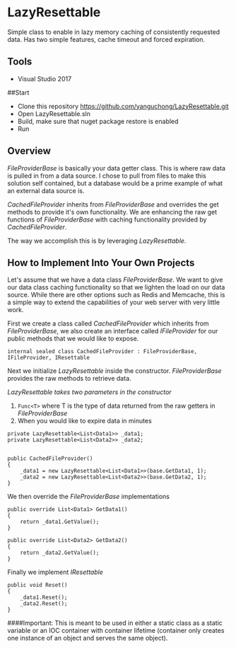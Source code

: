 # LazyResettable
Simple class to enable in lazy memory caching of consistently requested data.  Has two simple features, cache timeout
and forced expiration.

## Tools
* Visual Studio 2017

##Start
* Clone this repository https://github.com/yanguchong/LazyResettable.git
* Open LazyResettable.sln
* Build, make sure that nuget package restore is enabled
* Run

## Overview
*FileProviderBase* is basically your data getter class.  This is where raw data is pulled in from a data source.
I chose to pull from files to make this solution self contained, but a database would be a prime example of what an
external data source is.

*CachedFileProvider* inherits from *FileProviderBase* and overrides the get methods to provide it's own functionality.
We are enhancing the raw get functions of *FileProviderBase* with caching functionality provided by *CachedFileProvider*.

The way we accomplish this is by leveraging *LazyResettable*.


## How to Implement Into Your Own Projects
Let's assume that we have a data class *FileProviderBase*.  We want to give our data class caching functionality so
that we lighten the load on our data source.  While there are other options such as Redis and Memcache, this is a simple
way to extend the capabilities of your web server with very little work.


First we create a class called *CachedFileProvider* which inherits from *FileProviderBase*, we also create an interface
called *IFileProvider* for our public methods that we would like to expose.
```
internal sealed class CachedFileProvider : FileProviderBase, IFileProvider, IResettable
```

Next we initialize *LazyResettable* inside the constructor.  *FileProviderBase* provides the raw methods to retrieve data.

*LazyResettable takes two parameters in the constructor*

1. `Func<T>` where T is the type of data returned from the raw getters in *FileProviderBase*
2. When you would like to expire data in minutes

```
private LazyResettable<List<Data1>> _data1;
private LazyResettable<List<Data2>> _data2;


public CachedFileProvider()
{
    _data1 = new LazyResettable<List<Data1>>(base.GetData1, 1);
    _data2 = new LazyResettable<List<Data2>>(base.GetData2, 1);
}
```

We then override the *FileProviderBase* implementations 

```
public override List<Data1> GetData1()
{
    return _data1.GetValue();
}

public override List<Data2> GetData2()
{
    return _data2.GetValue();
}
```

Finally we implement *IResettable*

```
public void Reset()
{
    _data1.Reset();
    _data2.Reset();
}
```

####Important:
This is meant to be used in either a static class as a static variable or an IOC container with container
lifetime (container only creates one instance of an object and serves the same object).



